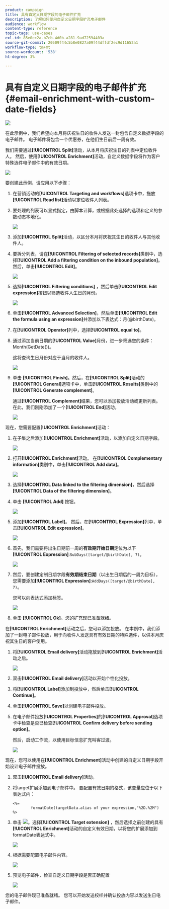 ```yaml
---
product: campaign
title: 具有自定义日期字段的电子邮件扩充
description: 了解如何使用自定义日期字段扩充电子邮件
audience: workflow
content-type: reference
topic-tags: use-cases
exl-id: 85e0ec2a-b7cb-4d0b-a281-9ad72594403a
source-git-commit: 20509f44c5b8e0827a09f44dffdf2ec9d11652a1
workflow-type: tm+mt
source-wordcount: '538'
ht-degree: 3%

---
```


# 具有自定义日期字段的电子邮件扩充{#email-enrichment-with-custom-date-fields}

![](../../assets/common.svg)

在此示例中，我们希望向本月将庆祝生日的收件人发送一封包含自定义数据字段的电子邮件。 电子邮件将包含一个优惠券，在他们生日前后一周有效。

我们需要通过&#x200B;**[!UICONTROL Split]**&#x200B;活动，从本月将庆祝生日的列表中定位收件人。 然后，使用&#x200B;**[!UICONTROL Enrichment]**&#x200B;活动，自定义数据字段将作为客户特殊选件电子邮件中的有效日期。

![](assets/uc_enrichment.png)

要创建此示例，请应用以下步骤：

1. 在营销活动的&#x200B;**[!UICONTROL Targeting and workflows]**&#x200B;选项卡中，拖放&#x200B;**[!UICONTROL Read list]**&#x200B;活动以定位收件人列表。
1. 要处理的列表可以显式指定，由脚本计算，或根据此处选择的选项和定义的参数动态本地化。

   ![](assets/uc_enrichment_1.png)

1. 添加&#x200B;**[!UICONTROL Split]**&#x200B;活动，以区分本月将庆祝其生日的收件人与其他收件人。
1. 要拆分列表，请在&#x200B;**[!UICONTROL Filtering of selected records]**&#x200B;类别中，选择&#x200B;**[!UICONTROL Add a filtering condition on the inbound population]**。 然后，单击&#x200B;**[!UICONTROL Edit]**。

   ![](assets/uc_enrichment_2.png)

1. 选择&#x200B;**[!UICONTROL Filtering conditions]** ，然后单击&#x200B;**[!UICONTROL Edit expression]**&#x200B;按钮以筛选收件人生日的月份。

   ![](assets/uc_enrichment_3.png)

1. 单击&#x200B;**[!UICONTROL Advanced Selection]**，然后单击&#x200B;**[!UICONTROL Edit the formula using an expression]**&#x200B;并添加以下表达式：月(@birthDate)。
1. 在&#x200B;**[!UICONTROL Operator]**&#x200B;列中，选择&#x200B;**[!UICONTROL equal to]**。
1. 通过添加当前日期的&#x200B;**[!UICONTROL Value]**&#x200B;月份，进一步筛选您的条件：Month(GetDate())。

   这将查询生日月份对应于当月的收件人。

   ![](assets/uc_enrichment_4.png)

1. 单击 **[!UICONTROL Finish]**。然后，在&#x200B;**[!UICONTROL Split]**&#x200B;活动的&#x200B;**[!UICONTROL General]**&#x200B;选项卡中，单击&#x200B;**[!UICONTROL Results]**&#x200B;类别中的&#x200B;**[!UICONTROL Generate complement]**。

   通过&#x200B;**[!UICONTROL Complement]**&#x200B;结果，您可以添加投放活动或更新列表。 在此，我们刚刚添加了一个&#x200B;**[!UICONTROL End]**&#x200B;活动。

   ![](assets/uc_enrichment_6.png)

现在，您需要配置&#x200B;**[!UICONTROL Enrichment]**&#x200B;活动：

1. 在子集之后添加&#x200B;**[!UICONTROL Enrichment]**&#x200B;活动，以添加自定义日期字段。

   ![](assets/uc_enrichment_7.png)

1. 打开&#x200B;**[!UICONTROL Enrichment]**&#x200B;活动。 在&#x200B;**[!UICONTROL Complementary information]**&#x200B;类别中，单击&#x200B;**[!UICONTROL Add data]**。

   ![](assets/uc_enrichment_8.png)

1. 选择&#x200B;**[!UICONTROL Data linked to the filtering dimension]**，然后选择&#x200B;**[!UICONTROL Data of the filtering dimension]**。
1. 单击 **[!UICONTROL Add]** 按钮。

   ![](assets/uc_enrichment_9.png)

1. 添加&#x200B;**[!UICONTROL Label]**。 然后，在&#x200B;**[!UICONTROL Expression]**&#x200B;列中，单击&#x200B;**[!UICONTROL Edit expression]**。

   ![](assets/uc_enrichment_10.png)

1. 首先，我们需要将出生日期前一周的&#x200B;**有效期开始日期**&#x200B;定位为以下&#x200B;**[!UICONTROL Expression]**:`SubDays([target/@birthDate], 7)`。

   ![](assets/uc_enrichment_11.png)

1. 然后，要创建定制日期字段&#x200B;**有效期结束日期**（以出生日期后的一周为目标），您需要添加&#x200B;**[!UICONTROL Expression]**:`AddDays([target/@birthDate], 7)`。

   您可以向表达式添加标签。

   ![](assets/uc_enrichment_12.png)

1. 单击 **[!UICONTROL Ok]**。您的扩充现已准备就绪。

在&#x200B;**[!UICONTROL Enrichment]**&#x200B;活动之后，您可以添加投放。 在本例中，我们添加了一封电子邮件投放，用于向收件人发送具有有效日期的特殊选件，以供本月庆祝其生日的客户使用。

1. 将&#x200B;**[!UICONTROL Email delivery]**&#x200B;活动拖放到&#x200B;**[!UICONTROL Enrichment]**&#x200B;活动之后。

   ![](assets/uc_enrichment_15.png)

1. 双击&#x200B;**[!UICONTROL Email delivery]**&#x200B;活动以开始个性化投放。
1. 将&#x200B;**[!UICONTROL Label]**&#x200B;添加到投放中，然后单击&#x200B;**[!UICONTROL Continue]**。
1. 单击&#x200B;**[!UICONTROL Save]**&#x200B;以创建电子邮件投放。
1. 在电子邮件投放&#x200B;**[!UICONTROL Properties]**&#x200B;的&#x200B;**[!UICONTROL Approval]**&#x200B;选项卡中检查是否已检查&#x200B;**[!UICONTROL Confirm delivery before sending option]**。

   然后，启动工作流，以使用目标信息扩充叫客过渡。

   ![](assets/uc_enrichment_18.png)

现在，您可以使用在&#x200B;**[!UICONTROL Enrichment]**&#x200B;活动中创建的自定义日期字段开始设计电子邮件投放。

1. 双击&#x200B;**[!UICONTROL Email delivery]**&#x200B;活动。
1. 将target扩展添加到电子邮件中。 要配置有效日期的格式，该变量应位于以下表达式内：

   ```
   <%=
           formatDate(targetData.alias of your expression,"%2D.%2M")  %>
   ```

1. 单击 ![](assets/uc_enrichment_16.png)。选择&#x200B;**[!UICONTROL Target extension]** ，然后选择之前创建的具有&#x200B;**[!UICONTROL Enrichment]**&#x200B;活动的自定义有效日期，以将您的扩展添加到formatDate表达式中。

   ![](assets/uc_enrichment_19.png)

1. 根据需要配置电子邮件内容。

   ![](assets/uc_enrichment_17.png)

1. 预览电子邮件，检查自定义日期字段是否正确配置

   ![](assets/uc_enrichment_20.png)

您的电子邮件现已准备就绪。 您可以开始发送校样并确认投放内容以发送生日电子邮件。

